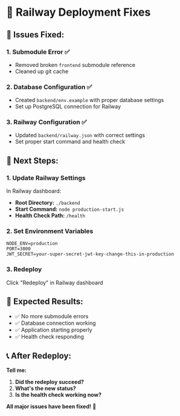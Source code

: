 # 🔧 Railway Deployment Fixes

## 🚨 **Issues Fixed:**

### **1. Submodule Error** ✅
- Removed broken `frontend` submodule reference
- Cleaned up git cache

### **2. Database Configuration** ✅
- Created `backend/env.example` with proper database settings
- Set up PostgreSQL connection for Railway

### **3. Railway Configuration** ✅
- Updated `backend/railway.json` with correct settings
- Set proper start command and health check

## 🚀 **Next Steps:**

### **1. Update Railway Settings**
In Railway dashboard:
- **Root Directory:** `./backend`
- **Start Command:** `node production-start.js`
- **Health Check Path:** `/health`

### **2. Set Environment Variables**
```
NODE_ENV=production
PORT=3000
JWT_SECRET=your-super-secret-jwt-key-change-this-in-production
```

### **3. Redeploy**
Click "Redeploy" in Railway dashboard

## 🎯 **Expected Results:**

- ✅ No more submodule errors
- ✅ Database connection working
- ✅ Application starting properly
- ✅ Health check responding

## 📞 **After Redeploy:**

**Tell me:**
1. **Did the redeploy succeed?**
2. **What's the new status?**
3. **Is the health check working now?**

**All major issues have been fixed!** 🎉
